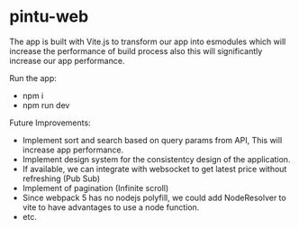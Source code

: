 # pintu-web

The app is built with Vite.js to transform our app into esmodules which will increase the performance of build process also this will significantly increase our app performance.


Run the app:

- npm i
- npm run dev


Future Improvements:

- Implement sort and search based on query params from API, This will increase app performance.
- Implement design system for the consistentcy design of the application.
- If available, we can integrate with websocket to get latest price without refreshing (Pub Sub)
- Implement of pagination (Infinite scroll)
- Since webpack 5 has no nodejs polyfill, we could add NodeResolver to vite to have advantages to use a node function.
- etc.
